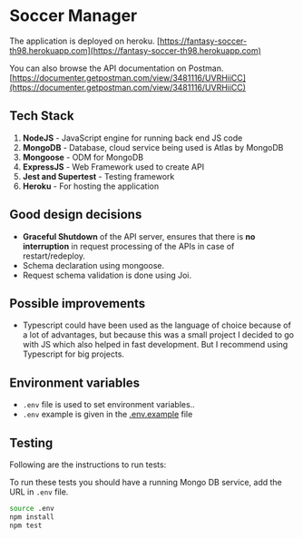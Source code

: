 # Soccer Manager

The application is deployed on heroku. [https://fantasy-soccer-th98.herokuapp.com](https://fantasy-soccer-th98.herokuapp.com)

You can also browse the API documentation on Postman. [https://documenter.getpostman.com/view/3481116/UVRHiiCC](https://documenter.getpostman.com/view/3481116/UVRHiiCC)

## Tech Stack

1. **NodeJS** - JavaScript engine for running back end JS code
1. **MongoDB** - Database, cloud service being used is Atlas by MongoDB
1. **Mongoose** - ODM for MongoDB
1. **ExpressJS** - Web Framework used to create API
1. **Jest and Supertest** - Testing framework
1. **Heroku** - For hosting the application

## Good design decisions

-   **Graceful Shutdown** of the API server, ensures that there is **no interruption** in request processing of the APIs in case of restart/redeploy.
-   Schema declaration using mongoose.
-   Request schema validation is done using Joi.

## Possible improvements

-   Typescript could have been used as the language of choice because of a lot of advantages, but because this was a small project I decided to go with JS which also helped in fast development. But I recommend using Typescript for big projects.

## Environment variables

-   `.env` file is used to set environment variables..
-   `.env` example is given in the [.env.example](./.env.example) file

## Testing

Following are the instructions to run tests:

To run these tests you should have a running Mongo DB service, add the URL in `.env` file.

```bash
source .env
npm install
npm test
```
